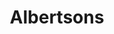 ---
title: "Albertsons"
url: /port-orchard/albertsons-southwest-sedgwick-road/
shop: supermarket
---